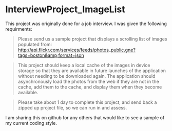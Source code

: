 # InterviewProject_ImageList

This project was originally done for a job interview. I was given the following requirments:

> Please send us a sample project that displays a scrolling list of images populated from: http://api.flickr.com/services/feeds/photos_public.gne?tags=boston&amp;format=json

> This project should keep a local cache of the images in device storage so that they are available in future launches of the application without needing to be downloaded again. The application should asynchronously load the photos from the web if they are not in the cache, add them to the cache, and display them when they become available.
 
> Please take about 1 day to complete this project, and send back a zipped up project file, so we can run in and assess.

I am sharing this on github for any others that would like to see a sample of my current coding style.
